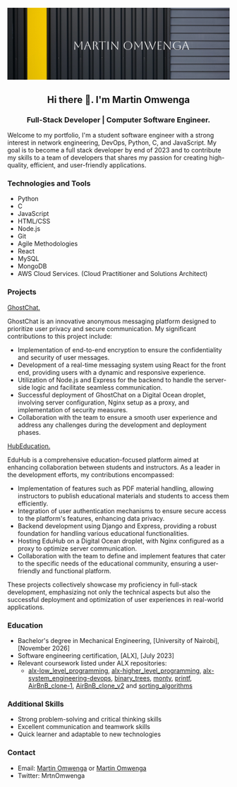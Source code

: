 ![Martin Omwenga](fotor_2023-3-24_11_42_27.jpg)

**<h2 align="center"> Hi there 👋. I'm Martin Omwenga </h2>**
<h3 align="center"> Full-Stack Developer | Computer Software Engineer. </h3>

Welcome to my portfolio, I'm a student software engineer with a strong interest in network engineering, DevOps, Python, C, and JavaScript. My goal is to become a full stack developer by end of 2023 and to contribute my skills to a team of developers that shares my passion for creating high-quality, efficient, and user-friendly applications.

### Technologies and Tools

- Python
- C
- JavaScript
- HTML/CSS
- Node.js
- Git
- Agile Methodologies
- React
- MySQL
- MongoDB
- AWS Cloud Services. (Cloud Practitioner and Solutions Architect)

### Projects

[GhostChat.](http://64.226.110.67/)

GhostChat is an innovative anonymous messaging platform designed to prioritize user privacy and secure communication. My significant contributions to this project include:

- Implementation of end-to-end encryption to ensure the confidentiality and security of user messages.
- Development of a real-time messaging system using React for the front end, providing users with a dynamic and responsive experience.
- Utilization of Node.js and Express for the backend to handle the server-side logic and facilitate seamless communication.
- Successful deployment of GhostChat on a Digital Ocean droplet, involving server configuration, Nginx setup as a proxy, and implementation of security measures.
- Collaboration with the team to ensure a smooth user experience and address any challenges during the development and deployment phases.

[HubEducation.](http://134.122.101.85/)

EduHub is a comprehensive education-focused platform aimed at enhancing collaboration between students and instructors. As a leader in the development efforts, my contributions encompassed:

- Implementation of features such as PDF material handling, allowing instructors to publish educational materials and students to access them efficiently.
- Integration of user authentication mechanisms to ensure secure access to the platform's features, enhancing data privacy.
- Backend development using Django and Express, providing a robust foundation for handling various educational functionalities.
- Hosting EduHub on a Digital Ocean droplet, with Nginx configured as a proxy to optimize server communication.
- Collaboration with the team to define and implement features that cater to the specific needs of the educational community, ensuring a user-friendly and functional platform.

These projects collectively showcase my proficiency in full-stack development, emphasizing not only the technical aspects but also the successful deployment and optimization of user experiences in real-world applications.

<!--
#### [Project 1: Network Monitoring Tool] ... Loading
Developed a Python-based network monitoring tool using the Scapy library
Monitored network traffic and analyzed data to identify potential security threats
Generated alerts for security incidents

#### [Project 2: DevOps Automation Script] ...Loading
Developed a Python script to automate the deployment of a Node.js web application
Integrated the script with Git and Jenkins for continuous integration and deployment
Reduced deployment time by 50%

#### [Project 3: Full Stack Web Application] ...Loading
Developed a full stack web application using Node.js, Express.js, and MongoDB
Implemented user authentication and authorization using Passport.js
Deployed the application on Heroku
-->
### Education

- Bachelor's degree in Mechanical Engineering, [University of Nairobi], [November 2026]
- Software engineering certification, [ALX], [July 2023]
- Relevant coursework listed under ALX repositories:
  - [alx-low_level_programming](https://github.com/MrtnOmwenga/alx-low_level_programming), [alx-higher_level_programming](https://github.com/MrtnOmwenga/alx-higher_level_programming), [alx-system_engineering-devops](https://github.com/MrtnOmwenga/alx-system_engineering-devops), [binary_trees](https://github.com/MrtnOmwenga/binary_trees), [monty](https://github.com/MrtnOmwenga/monty), [printf](https://github.com/MrtnOmwenga/printf), [AirBnB_clone-1](https://github.com/MrtnOmwenga/AirBnB_clone-1), [AirBnB_clone_v2](https://github.com/MrtnOmwenga/AirBnB_clone_v2) and [sorting_algorithms](https://github.com/MrtnOmwenga/sorting_algorithms)
  
### Additional Skills

- Strong problem-solving and critical thinking skills
- Excellent communication and teamwork skills
- Quick learner and adaptable to new technologies

### Contact
- Email: [Martin Omwenga](omwengamartin@outlook.com) or [Martin Omwenga](martin36449@gmail.com)
- Twitter: MrtnOmwenga
<!--
**MrtnOmwenga/MrtnOmwenga** is a ✨ _special_ ✨ repository because its `README.md` (this file) appears on your GitHub profile.

Here are some ideas to get you started:

- 🔭 I’m currently working on ...
- 🌱 I’m currently learning ...
- 👯 I’m looking to collaborate on ...
- 🤔 I’m looking for help with ...
- 💬 Ask me about ...
- 📫 How to reach me: ...
- 😄 Pronouns: ...
- ⚡ Fun fact: ...
-->

